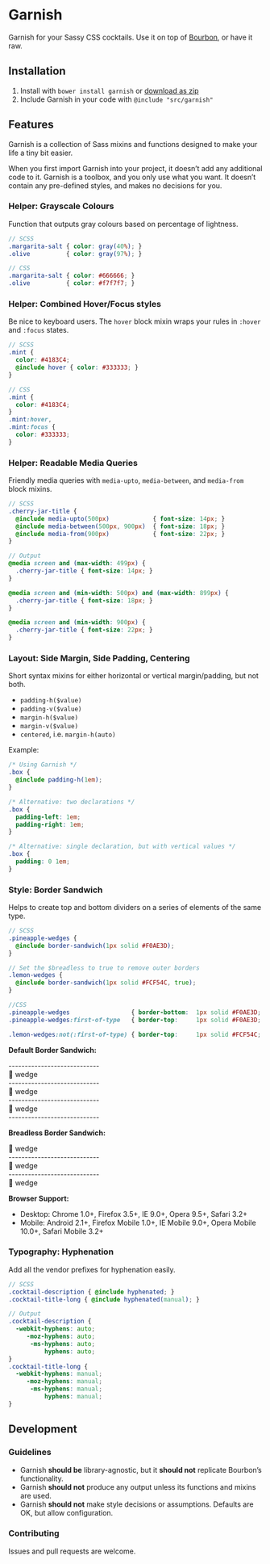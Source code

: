 # Garnish

Garnish for your Sassy CSS cocktails. Use it on top of [Bourbon](http://bourbon.io), or have it raw.

## Installation

1. Install with `bower install garnish` or [download as zip](https://github.com/paulozoom/garnish/archive/master.zip)
2. Include Garnish in your code with `@include "src/garnish"`

## Features

Garnish is a collection of Sass mixins and functions designed to make your life a tiny bit easier.

When you first import Garnish into your project, it doesn’t add any additional code to it. Garnish is a toolbox, and you only use what you want. It doesn’t contain any pre-defined styles, and makes no decisions for you.


### Helper: Grayscale Colours
Function that outputs gray colours based on percentage of lightness.

```SCSS
// SCSS
.margarita-salt { color: gray(40%); }
.olive          { color: gray(97%); }

// CSS
.margarita-salt { color: #666666; }
.olive          { color: #f7f7f7; }
```

### Helper: Combined Hover/Focus styles

Be nice to keyboard users. The `hover` block mixin wraps your rules in `:hover` and `:focus` states.

```SCSS
// SCSS
.mint {
  color: #4183C4;
  @include hover { color: #333333; }
}

// CSS
.mint {
  color: #4183C4;
}
.mint:hover,
.mint:focus {
  color: #333333;
}
```

### Helper: Readable Media Queries

Friendly media queries with `media-upto`, `media-between`, and `media-from` block mixins.

```scss
// SCSS
.cherry-jar-title {
  @include media-upto(500px)            { font-size: 14px; }
  @include media-between(500px, 900px)  { font-size: 18px; }
  @include media-from(900px)            { font-size: 22px; }
}

// Output
@media screen and (max-width: 499px) {
  .cherry-jar-title { font-size: 14px; }
}

@media screen and (min-width: 500px) and (max-width: 899px) {
  .cherry-jar-title { font-size: 18px; }
}

@media screen and (min-width: 900px) {
  .cherry-jar-title { font-size: 22px; }
}
```

### Layout: Side Margin, Side Padding, Centering

Short syntax mixins for either horizontal or vertical margin/padding, but not both.

* `padding-h($value)`
* `padding-v($value)`
* `margin-h($value)`
* `margin-v($value)`
* `centered`, i.e. `margin-h(auto)`

Example:

```scss
/* Using Garnish */
.box {
  @include padding-h(1em);
}

/* Alternative: two declarations */
.box {
  padding-left: 1em;
  padding-right: 1em;
}

/* Alternative: single declaration, but with vertical values */
.box {
  padding: 0 1em;
}
```

### Style: Border Sandwich

Helps to create top and bottom dividers on a series of elements of the same type.

```SCSS
// SCSS
.pineapple-wedges {
  @include border-sandwich(1px solid #F0AE3D);
}

// Set the $breadless to true to remove outer borders
.lemon-wedges {
  @include border-sandwich(1px solid #FCF54C, true);
}

//CSS
.pineapple-wedges                 { border-bottom:  1px solid #F0AE3D; }
.pineapple-wedges:first-of-type   { border-top:     1px solid #F0AE3D; }

.lemon-wedges:not(:first-of-type) { border-top:     1px solid #FCF54C; }
```

**Default Border Sandwich:**

\----------------------------  
  :pineapple: wedge  
\----------------------------  
  :pineapple: wedge  
\----------------------------  
  :pineapple: wedge  
\----------------------------  


**Breadless Border Sandwich:**

  :lemon: wedge  
\----------------------------  
  :lemon: wedge  
\----------------------------  
  :lemon: wedge  


**Browser Support:**
* Desktop: Chrome 1.0+, Firefox 3.5+, IE 9.0+, Opera 9.5+, Safari 3.2+  
* Mobile: Android 2.1+, Firefox Mobile 1.0+, IE Mobile 9.0+, Opera Mobile 10.0+, Safari Mobile 3.2+

### Typography: Hyphenation

Add all the vendor prefixes for hyphenation easily. 

```scss
// SCSS
.cocktail-description { @include hyphenated; }
.cocktail-title-long { @include hyphenated(manual); }

// Output
.cocktail-description {
  -webkit-hyphens: auto;
     -moz-hyphens: auto;
      -ms-hyphens: auto;
          hyphens: auto;
}
.cocktail-title-long {
  -webkit-hyphens: manual;
     -moz-hyphens: manual;
      -ms-hyphens: manual;
          hyphens: manual;
}
```

## Development

### Guidelines

- Garnish **should be** library-agnostic, but it **should not** replicate Bourbon’s functionality.
- Garnish **should not** produce any output unless its functions and mixins are used.
- Garnish **should not** make style decisions or assumptions. Defaults are OK, but allow configuration.

### Contributing

Issues and pull requests are welcome.
